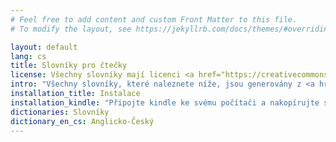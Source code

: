 ```yaml
---
# Feel free to add content and custom Front Matter to this file.
# To modify the layout, see https://jekyllrb.com/docs/themes/#overriding-theme-defaults

layout: default
lang: cs
title: Slovníky pro čtečky
license: Všechny slovníky mají licenci <a href="https://creativecommons.org/licenses/by-sa/4.0/">Creative Commons Attribution-ShareAlike License</a>
intro: "Všechny slovníky, které naleznete níže, jsou generovány z <a href=\"https://en.wiktionary.org\">anglické verze slovníku wiktionary</a> pomocí <a href=\"https://github.com/pejuko/dictionary\">konvertoru slovníků</a>."
installation_title: Instalace
installation_kindle: "Připojte kindle ke svému počítači a nakopírujte stažený slovník do adresáře documents/dictionaries/ a odpojte zařízení."
dictionaries: Slovníky
dictionary_en_cs: Anglicko-Český
---
```

